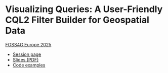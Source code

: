 # Visualizing Queries: A User-Friendly CQL2 Filter Builder for Geospatial Data

[FOSS4G Europe 2025](https://2025.europe.foss4g.org/)

- [Session page](https://talks.osgeo.org/foss4g-europe-2025/talk/MMAN7C/)
- [Slides (PDF)](./Visualizing_Queries_CQL2_filters.pdf)
- [Code examples](./code_examples.ts)
